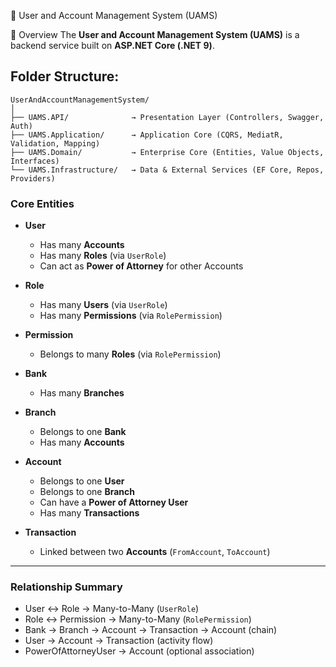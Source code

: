  🧭 User and Account Management System (UAMS)

 📘 Overview
    The **User and Account Management System (UAMS)** is a backend service built on **ASP.NET Core (.NET 9)**. 

Folder Structure:
 ---
    UserAndAccountManagementSystem/
    │
    ├── UAMS.API/              → Presentation Layer (Controllers, Swagger, Auth)
    ├── UAMS.Application/      → Application Core (CQRS, MediatR, Validation, Mapping)
    ├── UAMS.Domain/           → Enterprise Core (Entities, Value Objects, Interfaces)
    └── UAMS.Infrastructure/   → Data & External Services (EF Core, Repos, Providers)

### Core Entities
- **User**
  - Has many **Accounts**
  - Has many **Roles** (via `UserRole`)
  - Can act as **Power of Attorney** for other Accounts

- **Role**
  - Has many **Users** (via `UserRole`)
  - Has many **Permissions** (via `RolePermission`)

- **Permission**
  - Belongs to many **Roles** (via `RolePermission`)

- **Bank**
  - Has many **Branches**

- **Branch**
  - Belongs to one **Bank**
  - Has many **Accounts**

- **Account**
  - Belongs to one **User**
  - Belongs to one **Branch**
  - Can have a **Power of Attorney User**
  - Has many **Transactions**

- **Transaction**
  - Linked between two **Accounts** (`FromAccount`, `ToAccount`)

---

### Relationship Summary
- User ↔ Role → Many-to-Many (`UserRole`)
- Role ↔ Permission → Many-to-Many (`RolePermission`)
- Bank → Branch → Account → Transaction → Account (chain)
- User → Account → Transaction (activity flow)
- PowerOfAttorneyUser → Account (optional association)
